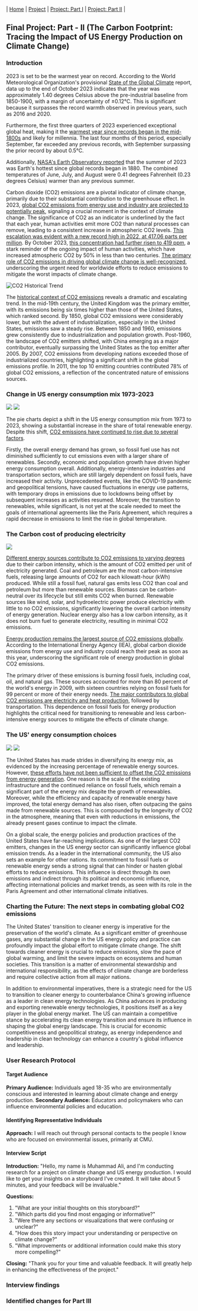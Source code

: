| [Home](https://tartan88.github.io/Portfolio/) | [Project](https://tartan88.github.io/Portfolio/#final-project) | [Project: Part I](https://github.com/tartan88/Portfolio/blob/main/FPP-I.html) | [Project: Part II](https://github.com/tartan88/Portfolio/blob/main/FPP-II.html) |



## Final Project: Part - II (The Carbon Footprint: Tracing the Impact of US Energy Production on Climate Change)

### Introduction

2023 is set to be the warmest year on record. According to the World Meteorological Organization's provisional [State of the Global Climate](https://wmo.int/news/media-centre/2023-shatters-climate-records-major-impacts) report, data up to the end of October 2023 indicates that the year was approximately 1.40 degrees Celsius above the pre-industrial baseline from 1850-1900, with a margin of uncertainty of ±0.12°C. This is significant because it surpasses the record warmth observed in previous years, such as 2016 and 2020.

Furthermore, the first three quarters of 2023 experienced exceptional global heat, making it the [warmest year since records began in the mid-1800s](https://www.carbonbrief.org/state-of-the-climate-global-temperatures-throughout-mid-2023-shatter-records/) and likely for millennia. The last four months of this period, especially September, far exceeded any previous records, with September surpassing the prior record by about 0.5°C.

Additionally, [NASA's Earth Observatory reported](https://climate.nasa.gov/news/3282/nasa-announces-summer-2023-hottest-on-record/#:~:text=Credit%3A%20NASA%27s%20Earth%20Observatory%2FLauren%20Dauphin,any%20other%20summer%20in) that the summer of 2023 was Earth's hottest since global records began in 1880. The combined temperatures of June, July, and August were 0.41 degrees Fahrenheit (0.23 degrees Celsius) warmer than any previous summer.

Carbon dioxide (CO2) emissions are a pivotal indicator of climate change, primarily due to their substantial contribution to the greenhouse effect. In 2023, [global CO2 emissions from energy use and industry are projected to potentially peak](https://www.carbonbrief.org/analysis-global-co2-emissions-could-peak-as-soon-as-2023-iea-data-reveals/#:~:text=International%20policy%20Analysis%3A%20Global%20CO2,IEA), signaling a crucial moment in the context of climate change. The significance of CO2 as an indicator is underlined by the fact that each year, human activities emit more CO2 than natural processes can remove, leading to a consistent increase in atmospheric CO2 levels. [This escalation was evident with a new record high in 2022, at 417.06 parts per million](https://www.climate.gov/news-features/understanding-climate/climate-change-atmospheric-carbon-dioxide#:~:text=Published%20May%2012%2C%202023%20Highlights,06%20parts%20per%20million). By October 2023, [this concentration had further risen to 419 ppm](https://climate.nasa.gov/vital-signs/carbon-dioxide/?_hsenc=p2ANqtz-8HpRVv9oVuSCF0VZQsQUZzqFhGtkLyw06Pme5RT0S-5vbMKKeT7887JYALC3WjAsIKVkac#:~:text=LATEST%20MEASUREMENT%3A%20October%202023%20419,in%20less%20than%20200%20years), a stark reminder of the ongoing impact of human activities, which have increased atmospheric CO2 by 50% in less than two centuries. [The primary role of CO2 emissions in driving global climate change is well-recognized](https://ourworldindata.org/co2-emissions#:~:text=Carbon%20dioxide%20emissions%20are%20the,of%20contention%20in%20international%20discussions), underscoring the urgent need for worldwide efforts to reduce emissions to mitigate the worst impacts of climate change.

![CO2 Historical Trend](https://raw.githubusercontent.com/tartan88/Portfolio/main/co2rise.png)

The [historical context of CO2 emissions](https://www.wri.org/insights/history-carbon-dioxide-emissions#:~:text=At%20the%20beginning%20of%20our,%E3%80%9074%E2%80%A02%E3%80%91) reveals a dramatic and escalating trend. In the mid-19th century, the United Kingdom was the primary emitter, with its emissions being six times higher than those of the United States, which ranked second. By 1850, global CO2 emissions were considerably lower, but with the advent of industrialization, especially in the United States, emissions saw a steady rise. Between 1850 and 1960, emissions grew consistently due to industrialization and population growth. Post-1960, the landscape of CO2 emitters shifted, with China emerging as a major contributor, eventually surpassing the United States as the top emitter after 2005. By 2007, CO2 emissions from developing nations exceeded those of industrialized countries, highlighting a significant shift in the global emissions profile. In 2011, the top 10 emitting countries contributed 78% of global CO2 emissions, a reflection of the concentrated nature of emissions sources.

### Change in US energy consumption mix 1973-2023

![](https://raw.githubusercontent.com/tartan88/Portfolio/main/energymix1973.png)
![](https://raw.githubusercontent.com/tartan88/Portfolio/main/energymix2023.png)

The pie charts depict a shift in the US energy consumption mix from 1973 to 2023, showing a substantial increase in the share of total renewable energy. Despite this shift, [CO2 emissions have continued to rise due to several factors](https://www.smithsonianmag.com/smart-news/renewable-energy-is-slowing-the-rise-of-carbon-emissions-180980988/).

Firstly, the overall energy demand has grown, so fossil fuel use has not diminished sufficiently to cut emissions even with a larger share of renewables. Secondly, economic and population growth have driven higher energy consumption overall. Additionally, energy-intensive industries and transportation sectors, which are still largely dependent on fossil fuels, have increased their activity. Unprecedented events, like the COVID-19 pandemic and geopolitical tensions, have caused fluctuations in energy use patterns, with temporary drops in emissions due to lockdowns being offset by subsequent increases as activities resumed. Moreover, the transition to renewables, while significant, is not yet at the scale needed to meet the goals of international agreements like the Paris Agreement, which requires a rapid decrease in emissions to limit the rise in global temperature.

### The Carbon cost of producing electricity

![](https://raw.githubusercontent.com/tartan88/Portfolio/main/co2intensity.png)

[Different energy sources contribute to CO2 emissions to varying degrees](https://www.eia.gov/) due to their carbon intensity, which is the amount of CO2 emitted per unit of electricity generated. Coal and petroleum are the most carbon-intensive fuels, releasing large amounts of CO2 for each kilowatt-hour (kWh) produced. While still a fossil fuel, natural gas emits less CO2 than coal and petroleum but more than renewable sources. Biomass can be carbon-neutral over its lifecycle but still emits CO2 when burned. Renewable sources like wind, solar, and hydroelectric power produce electricity with little to no CO2 emissions, significantly lowering the overall carbon intensity of energy generation. Nuclear energy also has a low carbon intensity, as it does not burn fuel to generate electricity, resulting in minimal CO2 emissions.

[Energy production remains the largest source of CO2 emissions globally](https://www.carbonbrief.org/analysis-global-co2-emissions-could-peak-as-soon-as-2023-iea-data-reveals/#:~:text=26.10.2023%20,IEA). According to the International Energy Agency (IEA), global carbon dioxide emissions from energy use and industry could reach their peak as soon as this year, underscoring the significant role of energy production in global CO2 emissions​.

The primary driver of these emissions is burning fossil fuels, including coal, oil, and natural gas. These sources accounted for more than 80 percent of the world's energy in 2009, with sixteen countries relying on fossil fuels for 99 percent or more of their energy needs. [The major contributors to global CO2 emissions are electricity and heat production](https://education.nationalgeographic.org/resource/global-co2-emissions/), followed by transportation. This dependence on fossil fuels for energy production highlights the critical need for transitioning to renewable and less carbon-intensive energy sources to mitigate the effects of climate change.

### The US' energy consumption choices

![](https://raw.githubusercontent.com/tartan88/Portfolio/main/usffconsumption.png)
![](https://raw.githubusercontent.com/tartan88/Portfolio/main/usrnconsumption.png)

The United States has made strides in diversifying its energy mix, as evidenced by the increasing percentage of renewable energy sources. However, [these efforts have not been sufficient to offset the CO2 emissions from energy generation](https://www.rff.org/publications/explainers/federal-climate-policy-101/). One reason is the scale of the existing infrastructure and the continued reliance on fossil fuels, which remain a significant part of the energy mix despite the growth of renewables. Moreover, while the efficiency and capacity of renewable energy have improved, the total energy demand has also risen, often outpacing the gains made from renewable sources. This is compounded by the longevity of CO2 in the atmosphere, meaning that even with reductions in emissions, the already present gases continue to impact the climate.

On a global scale, the energy policies and production practices of the United States have far-reaching implications. As one of the largest CO2 emitters, changes in the US energy sector can significantly influence global emission trends. As a leader in the international community, the US also sets an example for other nations. Its commitment to fossil fuels or renewable energy sends a strong signal that can hinder or hasten global efforts to reduce emissions. This influence is direct through its own emissions and indirect through its political and economic influence, affecting international policies and market trends, as seen with its role in the Paris Agreement and other international climate initiatives.

### Charting the Future: The next steps in combating global CO2 emissions

The United States' transition to cleaner energy is imperative for the preservation of the world's climate. As a significant emitter of greenhouse gases, any substantial change in the US energy policy and practice can profoundly impact the global effort to mitigate climate change. The shift towards cleaner energy is crucial to reduce emissions, slow the pace of global warming, and limit the severe impacts on ecosystems and human societies. This transition is a matter of environmental stewardship and international responsibility, as the effects of climate change are borderless and require collective action from all major nations.

In addition to environmental imperatives, there is a strategic need for the US to transition to cleaner energy to counterbalance China's growing influence as a leader in clean energy technologies. As China advances in producing and exporting renewable energy technologies, it positions itself as a key player in the global energy market. The US can maintain a competitive stance by accelerating its clean energy transition and ensure its influence in shaping the global energy landscape. This is crucial for economic competitiveness and geopolitical strategy, as energy independence and leadership in clean technology can enhance a country's global influence and leadership.

### User Research Protocol

#### Target Audience

**Primary Audience:** Individuals aged 18-35 who are environmentally conscious and interested in learning about climate change and energy production.
**Secondary Audience:** Educators and policymakers who can influence environmental policies and education.

#### Identifying Representative Individuals

**Approach:** I will reach out through personal contacts to the people I know who are focused on environmental issues, primarily at CMU.

#### Interview Script

**Introduction:** "Hello, my name is Muhammad Ali, and I'm conducting research for a project on climate change and US energy production. I would like to get your insights on a storyboard I've created. It will take about 5 minutes, and your feedback will be invaluable."

**Questions:**

1. "What are your initial thoughts on this storyboard?"
2. "Which parts did you find most engaging or informative?"
3. "Were there any sections or visualizations that were confusing or unclear?"
4. "How does this story impact your understanding or perspective on climate change?"
5. "What improvements or additional information could make this story more compelling?"

**Closing:** "Thank you for your time and valuable feedback. It will greatly help in enhancing the effectiveness of the project."

### Interview findings

### Identified changes for Part III

